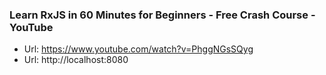 ### Learn RxJS in 60 Minutes for Beginners - Free Crash Course - YouTube

- Url: https://www.youtube.com/watch?v=PhggNGsSQyg
- Url: http://localhost:8080

